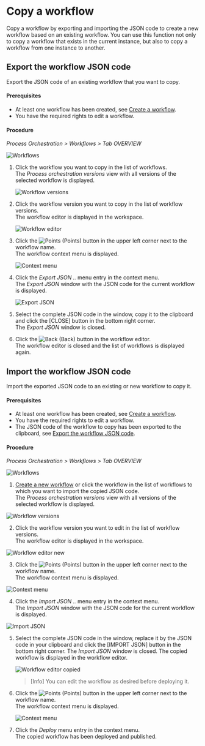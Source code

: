 # Copy a workflow

Copy a workflow by exporting and importing the JSON code to create a new workflow based on an existing workflow. You can use this function not only to copy a workflow that exists in the current instance, but also to copy a workflow from one instance to another.


## Export the workflow JSON code

Export the JSON code of an existing workflow that you want to copy.

#### Prerequisites

- At least one workflow has been created, see [Create a workflow](#create-a-workflow).
- You have the required rights to edit a workflow.

#### Procedure

*Process Orchestration > Workflows > Tab OVERVIEW*

![Workflows](../../Assets/Screenshots/ActindoWorkFlow/Workflows/Workflows.png "[Workflows]")

1. Click the workflow you want to copy in the list of workflows.   
    The *Process orchestration versions* view with all versions of the selected workflow is displayed.

    ![Workflow versions](../../Assets/Screenshots/ActindoWorkFlow/Workflows/WorkflowVersions.png "[Workflow versions]")

2. Click the workflow version you want to copy in the list of workflow versions.  
    The workflow editor is displayed in the workspace.

    ![Workflow editor](../../Assets/Screenshots/ActindoWorkFlow/Workflows/WorkflowEditor.png "[Workflow editor]")

[comment]: <> (Step 2 as well as the screenshot workflow versions is possibly not needed in the next workflows version as the version view will disappear and clicking the workflow will take you to the editor directly, check next time > version view is still visible 21.02.2024)

3. Click the ![Points](../../Assets/Icons/Points02.png "[Points]") (Points) button in the upper left corner next to the workflow name.   
    The workflow context menu is displayed.

    ![Context menu](../../Assets/Screenshots/ActindoWorkFlow/Workflows/ContextMenu.png "[Context menu]")

4. Click the *Export JSON ..* menu entry in the context menu.   
    The *Export JSON* window with the JSON code for the current workflow is displayed.

    ![Export JSON](../../Assets/Screenshots/ActindoWorkFlow/Workflows/ExportJSON.png "[Export JSON]")

5. Select the complete JSON code in the window, copy it to the clipboard and click the [CLOSE] button in the bottom right corner.   
    The *Export JSON* window is closed.

6. Click the ![Back](../../Assets/Icons/Back02.png "[Back]") (Back) button in the workflow editor.  
    The workflow editor is closed and the list of workflows is displayed again.


## Import the workflow JSON code

Import the exported JSON code to an existing or new workflow to copy it.

#### Prerequisites

- At least one workflow has been created, see [Create a workflow](#create-a-workflow).
- You have the required rights to edit a workflow.
- The JSON code of the workflow to copy has been exported to the clipboard, see [Export the workflow JSON code](#export-the-workflow-JSON-code).

#### Procedure

*Process Orchestration > Workflows > Tab OVERVIEW*

![Workflows](../../Assets/Screenshots/ActindoWorkFlow/Workflows/Workflows.png "[Workflows]")

1. [Create a new workflow](#create-a-workflow) or click the workflow in the list of workflows to which you want to import the copied JSON code.   
  The *Process orchestration versions* view with all versions of the selected workflow is displayed.

  ![Workflow versions](../../Assets/Screenshots/ActindoWorkFlow/Workflows/WorkflowVersions.png "[Workflow versions]")

2. Click the workflow version you want to edit in the list of workflow versions.  
  The workflow editor is displayed in the workspace.

  ![Workflow editor new](../../Assets/Screenshots/ActindoWorkFlow/Workflows/WorkflowEditorNew.png "[Workflow editor new]")

[comment]: <> (Step 2 as well as the screenshot workflow versions is possibly not needed in the next workflows version as the version view will disappear and clicking the workflow will take you to the editor directly, check next time > Version view is still visible 21.02.2024)

3. Click the ![Points](../../Assets/Icons/Points02.png "[Points]") (Points) button in the upper left corner next to the workflow name.   
  The workflow context menu is displayed.

  ![Context menu](../../Assets/Screenshots/ActindoWorkFlow/Workflows/ContextMenu.png "[Context menu]")

4. Click the *Import JSON ..* menu entry in the context menu.   
  The *Import JSON* window with the JSON code for the current workflow is displayed.

  ![Import JSON](../../Assets/Screenshots/ActindoWorkFlow/Workflows/ImportJSON.png "[Import JSON]")

5. Select the complete JSON code in the window, replace it by the JSON code in your clipboard and click the [IMPORT JSON] button in the bottom right corner.
  The *Import JSON* window is closed. The copied workflow is displayed in the workflow editor.

    ![Workflow editor copied](../../Assets/Screenshots/ActindoWorkFlow/Workflows/WorkflowEditorCopied.png "[Workflow editor copied]")

    > [Info] You can edit the workflow as desired before deploying it.

6. Click the ![Points](../../Assets/Icons/Points02.png "[Points]") (Points) button in the upper left corner next to the workflow name.   
  The workflow context menu is displayed.

    ![Context menu](../../Assets/Screenshots/ActindoWorkFlow/Workflows/ContextMenu.png "[Context menu]")

7. Click the *Deploy* menu entry in the context menu.   
  The copied workflow has been deployed and published.

